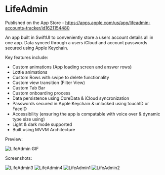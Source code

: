 # LifeAdmin

Published on the App Store - https://apps.apple.com/us/app/lifeadmin-accounts-tracker/id1621154480 

An app built in SwiftUI to conveniently store a users account details all in one app. Data synced through a users iCloud and account passwords secured using Apple Keychain.


Key features include:
  - Custom animations (App loading screen and answer rows)
  - Lottie animations
  - Custom Rows with swipe to delete functionality
  - Custom view transition (Filter View)
  - Custom Tab Bar
  - Custom onboarding process
  - Data persistence using CoreData & iCloud syncronization
  - Passwords secured in Apple Keychain & unlocked using touchID or FaceID
  - Accessibility (ensuring the app is compatable with voice over & dynamic type size using)
  - Light & dark mode supported
  - Built using MVVM Architecture


Preview:




![LifeAdmin GIF](https://user-images.githubusercontent.com/89655771/190381471-0de32125-46f9-4d3b-922f-311f0b34c443.gif)



Screenshots:



![LifeAdmin3](https://user-images.githubusercontent.com/89655771/190383118-e350e29b-db52-466a-9e2e-4cfa22af5b9e.PNG)
![LifeAdmin4](https://user-images.githubusercontent.com/89655771/190383120-dc400dd6-22b5-42d3-a5e4-f0879884526a.PNG)
![LifeAdmin1](https://user-images.githubusercontent.com/89655771/190383123-10a8800f-0fb9-4d8b-8e7e-564c5b0977bf.png)
![LifeAdmin2](https://user-images.githubusercontent.com/89655771/190383124-9f4ef7a5-35f7-4e2a-a816-fece6e3d7730.PNG)

